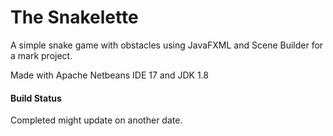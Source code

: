 # The Snakelette
A simple snake game with obstacles using JavaFXML and Scene Builder for a mark project.<br>

Made with Apache Netbeans IDE 17 and JDK 1.8

<h4>Build Status</h4>
Completed might update on another date.
